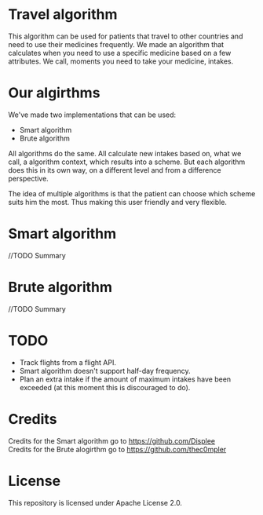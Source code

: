 # Travel algorithm
This algorithm can be used for patients that travel to other countries and need to use their medicines frequently.
We made an algorithm that calculates when you need to use a specific medicine based on a few attributes.
We call, moments you need to take your medicine, intakes.

# Our algirthms
We've made two implementations that can be used:
- Smart algorithm
- Brute algorithm

All algorithms do the same. All calculate new intakes based on, what we call, a algorithm context, which results into a scheme. But each algorithm does this in its own way, on a different level and from a difference perspective.

The idea of multiple algorithms is that the patient can choose which scheme suits him the most. Thus making this user friendly and very flexible.

# Smart algorithm
//TODO Summary

# Brute algorithm
//TODO Summary

# TODO
* Track flights from a flight API.
* Smart algorithm doesn't support half-day frequency.
* Plan an extra intake if the amount of maximum intakes have been exceeded (at this moment this is discouraged to do).

# Credits
Credits for the Smart algorithm go to https://github.com/Displee
<br/>
Credits for the Brute alogirthm go to https://github.com/thec0mpler

# License
This repository is licensed under Apache License 2.0.
